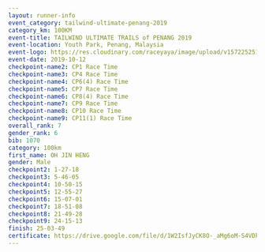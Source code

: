 ```yaml
---
layout: runner-info 
event_category: tailwind-ultimate-penang-2019 
category_km: 100KM 
event-title: TAILWIND ULTIMATE TRAILS of PENANG 2019 
event-location: Youth Park, Penang, Malaysia 
event-logo: https://res.cloudinary.com/raceyaya/image/upload/v1572252513/logo/utop-2019_h9tzys.jpg 
event-date: 2019-10-12 
checkpoint-name2: CP1 Race Time 
checkpoint-name3: CP4 Race Time 
checkpoint-name4: CP6(4) Race Time 
checkpoint-name5: CP7 Race Time 
checkpoint-name6: CP8(4) Race Time 
checkpoint-name7: CP9 Race Time 
checkpoint-name8: CP10 Race Time 
checkpoint-name9: CP11(1) Race Time 
overall_rank: 7
gender_rank: 6
bib: 1070
category: 100km
first_name: OH JIN HENG
gender: Male
checkpoint2: 1-27-18
checkpoint3: 5-46-05
checkpoint4: 10-50-15
checkpoint5: 12-55-27
checkpoint6: 15-07-01
checkpoint7: 18-51-08
checkpoint8: 21-49-28
checkpoint9: 24-15-13
finish: 25-03-49
certificate: https://drive.google.com/file/d/1W2IsfJyCK8O-_aMg6oM-S4VDkyPU75VW/view?usp=sharing
---
```

